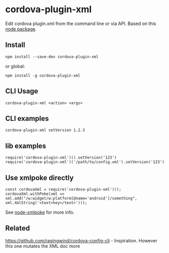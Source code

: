 # cordova-plugin-xml

Edit cordova plugin.xml from the command line or via API. Based on this [node package](https://github.com/mikeobrien/node-xmlpoke).

## Install
```
npm install --save-dev cordova-plugin-xml
```
or global:
```
npm install -g cordova-plugin-xml
```

## CLI Usage
```
cordova-plugin-xml <action> <args>
```

## CLI examples
```
cordova-plugin-xml setVersion 1.2.3
```

## lib examples
```
require('cordova-plugin-xml')().setVersion('123')
require('cordova-plugin-xml')('/path/to/config.xml').setVersion('123')
```

## Use xmlpoke directly
```
const cordovaXml = require('cordova-plugin-xml')();
cordovaXml.withPoke(xml => xml.add("/w:widget/w:platform[@name='android']/something", xml.XmlString('<text>hey</text>')));
```
See [node-xmlpoke](https://github.com/mikeobrien/node-xmlpoke) for more info.

## Related
https://github.com/ragingwind/cordova-config-cli - Inspiration. However this one mutates the XML doc more
